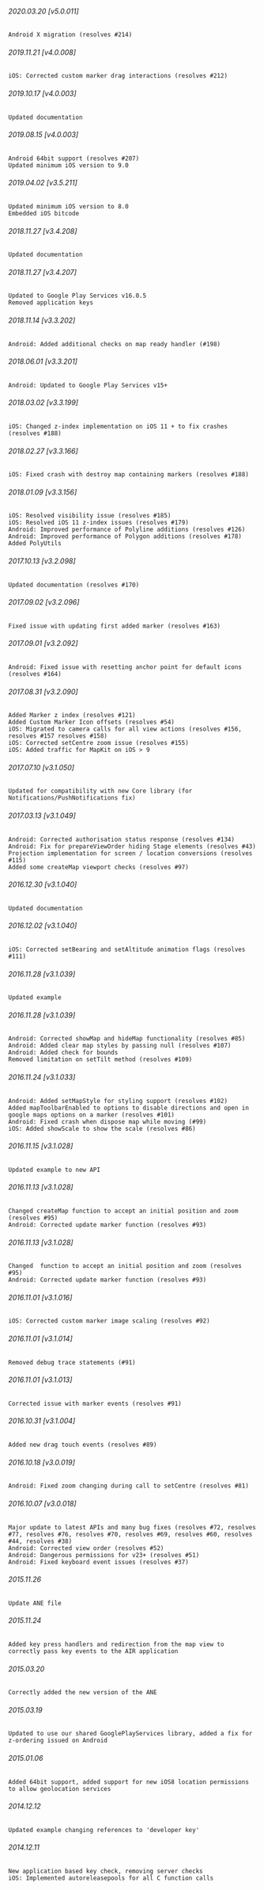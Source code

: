 

###### 2020.03.20 [v5.0.011]

```
Android X migration (resolves #214)
```


###### 2019.11.21 [v4.0.008]

```
iOS: Corrected custom marker drag interactions (resolves #212)
```


###### 2019.10.17 [v4.0.003]

```
Updated documentation
```


###### 2019.08.15 [v4.0.003]

```
Android 64bit support (resolves #207)
Updated minimum iOS version to 9.0
```


###### 2019.04.02 [v3.5.211]

```
Updated minimum iOS version to 8.0
Embedded iOS bitcode
```


###### 2018.11.27 [v3.4.208]

```
Updated documentation
```


###### 2018.11.27 [v3.4.207]

```
Updated to Google Play Services v16.0.5 
Removed application keys 
```


###### 2018.11.14 [v3.3.202]

```
Android: Added additional checks on map ready handler (#198)
```


###### 2018.06.01 [v3.3.201]

```
Android: Updated to Google Play Services v15+
```


###### 2018.03.02 [v3.3.199]

```
iOS: Changed z-index implementation on iOS 11 + to fix crashes (resolves #188)
```


###### 2018.02.27 [v3.3.166]

```
iOS: Fixed crash with destroy map containing markers (resolves #188)
```


###### 2018.01.09 [v3.3.156]

```
iOS: Resolved visibility issue (resolves #185)
iOS: Resolved iOS 11 z-index issues (resolves #179)
Android: Improved performance of Polyline additions (resolves #126)
Android: Improved performance of Polygon additions (resolves #178)
Added PolyUtils
```


###### 2017.10.13 [v3.2.098]

```
Updated documentation (resolves #170)
```


###### 2017.09.02 [v3.2.096]

```
Fixed issue with updating first added marker (resolves #163)
```


###### 2017.09.01 [v3.2.092]

```
Android: Fixed issue with resetting anchor point for default icons (resolves #164)
```


###### 2017.08.31 [v3.2.090]

```
Added Marker z index (resolves #121) 
Added Custom Marker Icon offsets (resolves #54)
iOS: Migrated to camera calls for all view actions (resolves #156, resolves #157 resolves #158)
iOS: Corrected setCentre zoom issue (resolves #155)
iOS: Added traffic for MapKit on iOS > 9
```


###### 2017.07.10 [v3.1.050]

```
Updated for compatibility with new Core library (for Notifications/PushNotifications fix)
```


###### 2017.03.13 [v3.1.049]

```
Android: Corrected authorisation status response (resolves #134)
Android: Fix for prepareViewOrder hiding Stage elements (resolves #43)
Projection implementation for screen / location conversions (resolves #115)
Added some createMap viewport checks (resolves #97)
```



###### 2016.12.30 [v3.1.040]

```
Updated documentation
```


###### 2016.12.02 [v3.1.040]

```
iOS: Corrected setBearing and setAltitude animation flags (resolves #111)
```


###### 2016.11.28 [v3.1.039]

```
Updated example
```


###### 2016.11.28 [v3.1.039]

```
Android: Corrected showMap and hideMap functionality (resolves #85)
Android: Added clear map styles by passing null (resolves #107)
Android: Added check for bounds
Removed limitation on setTilt method (resolves #109)
```


###### 2016.11.24 [v3.1.033]

```
Android: Added setMapStyle for styling support (resolves #102)
Added mapToolbarEnabled to options to disable directions and open in google maps options on a marker (resolves #101) 
Android: Fixed crash when dispose map while moving (#99)
iOS: Added showScale to show the scale (resolves #86)
```


###### 2016.11.15 [v3.1.028]

```
Updated example to new API
```


###### 2016.11.13 [v3.1.028]

```
Changed createMap function to accept an initial position and zoom (resolves #95)
Android: Corrected update marker function (resolves #93)
```


###### 2016.11.13 [v3.1.028]

```
Changed  function to accept an initial position and zoom (resolves #95)
Android: Corrected update marker function (resolves #93)
```


###### 2016.11.01 [v3.1.016]

```
iOS: Corrected custom marker image scaling (resolves #92)
```


###### 2016.11.01 [v3.1.014]

```
Removed debug trace statements (#91)
```


###### 2016.11.01 [v3.1.013]

```
Corrected issue with marker events (resolves #91)
```


###### 2016.10.31 [v3.1.004]

```
Added new drag touch events (resolves #89)
```


###### 2016.10.18 [v3.0.019]

```
Android: Fixed zoom changing during call to setCentre (resolves #81)
```


###### 2016.10.07 [v3.0.018]

```
Major update to latest APIs and many bug fixes (resolves #72, resolves #77, resolves #76, resolves #70, resolves #69, resolves #60, resolves #44, resolves #38)
Android: Corrected view order (resolves #52)
Android: Dangerous permissions for v23+ (resolves #51)
Android: Fixed keyboard event issues (resolves #37)
```


###### 2015.11.26

```
Update ANE file
```


###### 2015.11.24

```
Added key press handlers and redirection from the map view to correctly pass key events to the AIR application
```


###### 2015.03.20

```
Correctly added the new version of the ANE
```


###### 2015.03.19

```
Updated to use our shared GooglePlayServices library, added a fix for z-ordering issued on Android
```


###### 2015.01.06

```
Added 64bit support, added support for new iOS8 location permissions to allow geolocation services
```


###### 2014.12.12

```
Updated example changing references to 'developer key'
```


###### 2014.12.11

```
New application based key check, removing server checks
iOS: Implemented autoreleasepools for all C function calls
```
